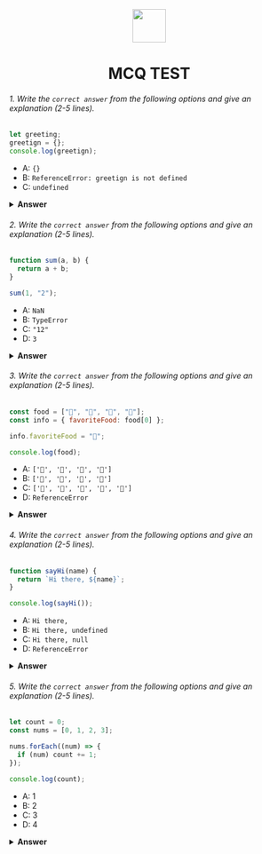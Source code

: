 <div align="center">
  <img height="60" src="https://edurev.gumlet.io/AllImages/original/ApplicationImages/CourseImages/944e5d47-8c55-4a89-91e5-22ab5f2798fc_CI.png">
  <h1>MCQ TEST</h1>
</div>

###### 1. Write the `correct answer` from the following options and give an explanation (2-5 lines).

```javascript
let greeting;
greetign = {};
console.log(greetign);
```

- A: `{}`
- B: `ReferenceError: greetign is not defined`
- C: `undefined`

<details><summary><b>Answer</b></summary>
<p>

#### Answer: B

<i>In the given code `greetign` is declared, but `greeting` is used later in the code. JavaScript is case-sensitive, so `greetign` and `greeting` are considered two different variables. For this reason ReferenceError occured</i>

</p>
</details>

###### 2. Write the `correct answer` from the following options and give an explanation (2-5 lines).

```javascript
function sum(a, b) {
  return a + b;
}

sum(1, "2");
```

- A: `NaN`
- B: `TypeError`
- C: `"12"`
- D: `3`

<details><summary><b>Answer</b></summary>
<p>

#### Answer: C

<i>In this code `a` contains a number and `b` contains a string.We know Javascript converts the number 1 to a string and then concatenates the two strings together.For this reason we got Output as "12" </i>

</p>
</details>

###### 3. Write the `correct answer` from the following options and give an explanation (2-5 lines).

```javascript
const food = ["🍕", "🍫", "🥑", "🍔"];
const info = { favoriteFood: food[0] };

info.favoriteFood = "🍝";

console.log(food);
```

- A: `['🍕', '🍫', '🥑', '🍔']`
- B: `['🍝', '🍫', '🥑', '🍔']`
- C: `['🍝', '🍕', '🍫', '🥑', '🍔']`
- D: `ReferenceError`

<details><summary><b>Answer</b></summary>
<p>

#### Answer: A

<i>When we change the value of `info.favoriteFood`, we are only changing the value of a property on the info object. The `food` array is still pointing to the same array object, which contains the values "🍕", "🍫", "🥑", and "🍔".Modifying the `info` object does not alter the contents of the `food` array, so when we log `food`, it remains unchanged.</i>

</p>
</details>

###### 4. Write the `correct answer` from the following options and give an explanation (2-5 lines).

```javascript
function sayHi(name) {
  return `Hi there, ${name}`;
}

console.log(sayHi());
```

- A: `Hi there,`
- B: `Hi there, undefined`
- C: `Hi there, null`
- D: `ReferenceError`

<details><summary><b>Answer</b></summary>
<p>

#### Answer: B

<i> In the given code the function `sayHi`  is called without any arguments. This means that the `name` parameter will be set to the default value, which is undefined.Fo this reason we got output as `Hi there, undefined`.</i>

</p>
</details>

###### 5. Write the `correct answer` from the following options and give an explanation (2-5 lines).

```javascript
let count = 0;
const nums = [0, 1, 2, 3];

nums.forEach((num) => {
  if (num) count += 1;
});

console.log(count);
```

- A: 1
- B: 2
- C: 3
- D: 4

<details><summary><b>Answer</b></summary>
<p>

#### Answer: C

<i>In the code,the `forEach()` method iterates through the `nums` array, incrementing the `count` variable for each non-zero element. For each element in the array, the callback function checks if the element is not equal to zero. If it is not equal to zero, the counter variable `count` is incremented.After the `forEach()` method has finished iterating over the array, the `count` variable will contain the number of non-zero elements in the array. Since the `nums` array contains three non-zero elements, the output of the code snippet will be `3`.</i>

</p>
</details>
